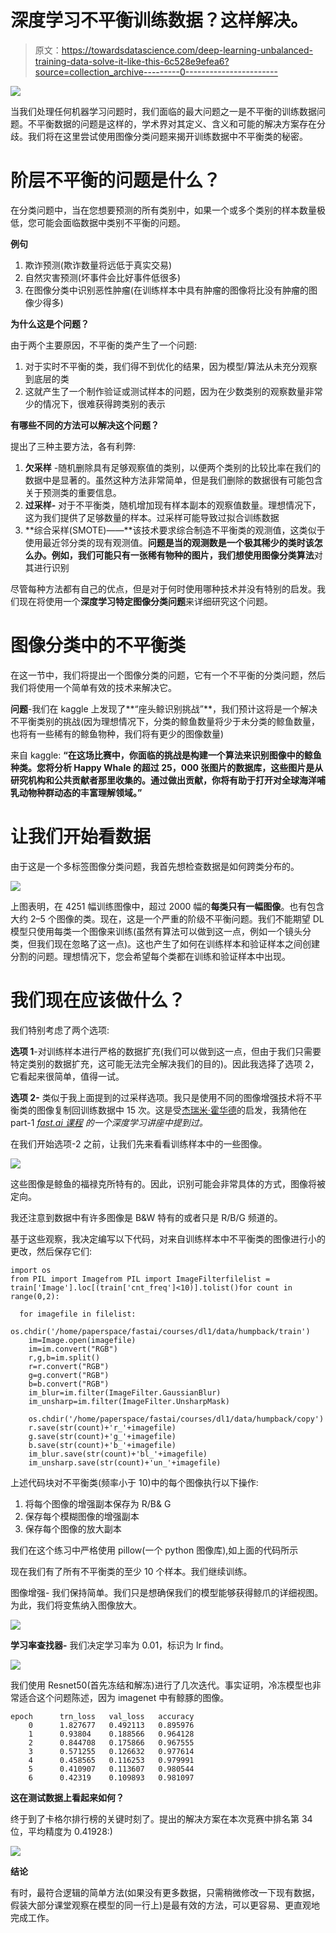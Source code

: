 # 深度学习不平衡训练数据？这样解决。

> 原文：<https://towardsdatascience.com/deep-learning-unbalanced-training-data-solve-it-like-this-6c528e9efea6?source=collection_archive---------0----------------------->

![](img/fbc471ebe51c2ed0d0d68c5724da3f49.png)

当我们处理任何机器学习问题时，我们面临的最大问题之一是不平衡的训练数据问题。不平衡数据的问题是这样的，学术界对其定义、含义和可能的解决方案存在分歧。我们将在这里尝试使用图像分类问题来揭开训练数据中不平衡类的秘密。

# **阶层不平衡的问题是什么？**

在分类问题中，当在您想要预测的所有类别中，如果一个或多个类别的样本数量极低，您可能会面临数据中类别不平衡的问题。

**例句**

1.  欺诈预测(欺诈数量将远低于真实交易)
2.  自然灾害预测(坏事件会比好事件低很多)
3.  在图像分类中识别恶性肿瘤(在训练样本中具有肿瘤的图像将比没有肿瘤的图像少得多)

**为什么这是个问题？**

由于两个主要原因，不平衡的类产生了一个问题:

1.  对于实时不平衡的类，我们得不到优化的结果，因为模型/算法从未充分观察到底层的类
2.  这就产生了一个制作验证或测试样本的问题，因为在少数类别的观察数量非常少的情况下，很难获得跨类别的表示

**有哪些不同的方法可以解决这个问题？**

提出了三种主要方法，各有利弊:

1.  **欠采样** -随机删除具有足够观察值的类别，以便两个类别的比较比率在我们的数据中是显著的。虽然这种方法非常简单，但是我们删除的数据很有可能包含关于预测类的重要信息。
2.  **过采样-** 对于不平衡类，随机增加现有样本副本的观察值数量。理想情况下，这为我们提供了足够数量的样本。过采样可能导致过拟合训练数据
3.  **综合采样(SMOTE)——**该技术要求综合制造不平衡类的观测值，这类似于使用最近邻分类的现有观测值。**问题是当的观测数是一个极其稀少的类时该怎么办。例如，我们可能只有一张稀有物种的图片，我们想使用图像分类算法**对其进行识别

尽管每种方法都有自己的优点，但是对于何时使用哪种技术并没有特别的启发。我们现在将使用一个**深度学习特定图像分类问题**来详细研究这个问题。

# 图像分类中的不平衡类

在这一节中，我们将提出一个图像分类的问题，它有一个不平衡的分类问题，然后我们将使用一个简单有效的技术来解决它。

**问题**-我们在 kaggle 上发现了**“座头鲸识别挑战”**，我们预计这将是一个解决不平衡类别的挑战(因为理想情况下，分类的鲸鱼数量将少于未分类的鲸鱼数量，也将有一些稀有的鲸鱼物种，我们将有更少的图像数量)

来自 kaggle: **“在这场比赛中，你面临的挑战是构建一个算法来识别图像中的鲸鱼种类。您将分析 Happy Whale 的超过 25，000 张图片的数据库，这些图片是从研究机构和公共贡献者那里收集的。通过做出贡献，你将有助于打开对全球海洋哺乳动物种群动态的丰富理解领域。”**

# 让我们开始看数据

由于这是一个多标签图像分类问题，我首先想检查数据是如何跨类分布的。

![](img/c90547d92388266cf01444a61d57c7a1.png)

上图表明，在 4251 幅训练图像中，超过 2000 幅的**每类只有一幅图像**。也有包含大约 2–5 个图像的类。现在，这是一个严重的阶级不平衡问题。我们不能期望 DL 模型只使用每类一个图像来训练(虽然有算法可以做到这一点，例如一个镜头分类，但我们现在忽略了这一点)。这也产生了如何在训练样本和验证样本之间创建分割的问题。理想情况下，您会希望每个类都在训练和验证样本中出现。

# 我们现在应该做什么？

我们特别考虑了两个选项:

**选项 1**-对训练样本进行严格的数据扩充(我们可以做到这一点，但由于我们只需要特定类别的数据扩充，这可能无法完全解决我们的目的)。因此我选择了选项 2，它看起来很简单，值得一试。

**选项 2-** 类似于我上面提到的过采样选项。我只是使用不同的图像增强技术将不平衡类的图像复制回训练数据中 15 次。这是受[杰瑞米·霍华德](https://medium.com/u/34ab754f8c5e?source=post_page-----6c528e9efea6--------------------------------)的启发，我猜他在 part-1 [*fast.ai 课程*](http://www.fast.ai/) *的一个深度学习讲座中提到过。*

在我们开始选项-2 之前，让我们先来看看训练样本中的一些图像。

![](img/218e6b4b17ef4ac725ef77295d3ef92e.png)

这些图像是鲸鱼的福禄克所特有的。因此，识别可能会非常具体的方式，图像将被定向。

我还注意到数据中有许多图像是 B&W 特有的或者只是 R/B/G 频道的。

基于这些观察，我决定编写以下代码，对来自训练样本中不平衡类的图像进行小的更改，然后保存它们:

```
import os
from PIL import Imagefrom PIL import ImageFilterfilelist = train['Image'].loc[(train['cnt_freq']<10)].tolist()for count in range(0,2):

  for imagefile in filelist:
    os.chdir('/home/paperspace/fastai/courses/dl1/data/humpback/train')
    im=Image.open(imagefile)
    im=im.convert("RGB")
    r,g,b=im.split()
    r=r.convert("RGB")
    g=g.convert("RGB")
    b=b.convert("RGB")
    im_blur=im.filter(ImageFilter.GaussianBlur)
    im_unsharp=im.filter(ImageFilter.UnsharpMask)

    os.chdir('/home/paperspace/fastai/courses/dl1/data/humpback/copy')
    r.save(str(count)+'r_'+imagefile)
    g.save(str(count)+'g_'+imagefile)
    b.save(str(count)+'b_'+imagefile)
    im_blur.save(str(count)+'bl_'+imagefile)
    im_unsharp.save(str(count)+'un_'+imagefile)
```

上述代码块对不平衡类(频率小于 10)中的每个图像执行以下操作:

1.  将每个图像的增强副本保存为 R/B& G
2.  保存每个模糊图像的增强副本
3.  保存每个图像的放大副本

我们在这个练习中严格使用 pillow(一个 python 图像库),如上面的代码所示

现在我们有了所有不平衡类的至少 10 个样本。我们继续训练。

图像增强- 我们保持简单。我们只是想确保我们的模型能够获得鲸爪的详细视图。为此，我们将变焦纳入图像放大。

![](img/09f9b6630d4fafb2a7d5771b529899df.png)

**学习率查找器-** 我们决定学习率为 0.01，标识为 lr find。

![](img/5d361569260507138c83f0399b166807.png)

我们使用 Resnet50(首先冻结和解冻)进行了几次迭代。事实证明，冷冻模型也非常适合这个问题陈述，因为 imagenet 中有鲸豚的图像。

```
epoch      trn_loss   val_loss   accuracy                     
    0      1.827677   0.492113   0.895976  
    1      0.93804    0.188566   0.964128                      
    2      0.844708   0.175866   0.967555                      
    3      0.571255   0.126632   0.977614                      
    4      0.458565   0.116253   0.979991                      
    5      0.410907   0.113607   0.980544                      
    6      0.42319    0.109893   0.981097
```

**这在测试数据上看起来如何？**

终于到了卡格尔排行榜的关键时刻了。提出的解决方案在本次竞赛中排名第 34 位，平均精度为 0.41928:)

![](img/6e78af5e2e1675c8f50cb04c5050645f.png)

**结论**

有时，最符合逻辑的简单方法(如果没有更多数据，只需稍微修改一下现有数据，假装大部分课堂观察在模型的同一行上)是最有效的方法，可以更容易、更直观地完成工作。